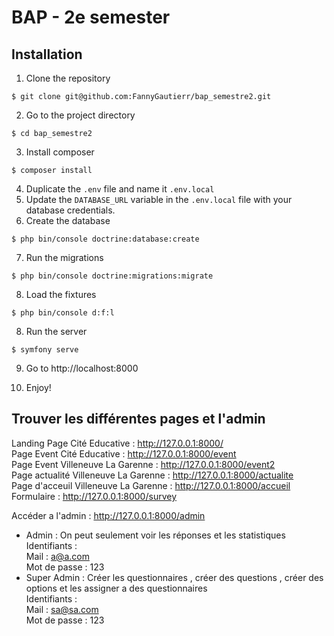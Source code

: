 # BAP - 2e semester 

## Installation
1. Clone the repository
````shell
$ git clone git@github.com:FannyGautierr/bap_semestre2.git
````
2. Go to the project directory
````shell
$ cd bap_semestre2
````
3. Install composer
````shell
$ composer install
````

4. Duplicate the `.env` file and name it `.env.local`
5. Update the `DATABASE_URL` variable in the `.env.local` file with your database credentials.
6. Create the database

````shell
$ php bin/console doctrine:database:create
````
7. Run the migrations
````shell
$ php bin/console doctrine:migrations:migrate
````
8. Load the fixtures
```shell
$ php bin/console d:f:l
```

8. Run the server
````shell 
$ symfony serve
````
9. Go to http://localhost:8000

10. Enjoy!

## Trouver les différentes pages et l'admin 

Landing Page Cité Educative : http://127.0.0.1:8000/ <br>
Page Event Cité Educative : http://127.0.0.1:8000/event <br>
Page Event Villeneuve La Garenne : http://127.0.0.1:8000/event2 <br>
Page actualité Villeneuve La Garenne : http://127.0.0.1:8000/actualite <br>
Page d'acceuil Villeneuve La Garenne : http://127.0.0.1:8000/accueil <br>
Formulaire : http://127.0.0.1:8000/survey <br>

Accéder a l'admin : http://127.0.0.1:8000/admin <br>

- Admin : On peut seulement voir les réponses et les statistiques <br>
  Identifiants : <br>
  Mail : a@a.com <br>
  Mot de passe : 123 <br>
- Super Admin : Créer les questionnaires , créer des questions , créer des options et les assigner a des questionnaires <br>
  Identifiants : <br>
  Mail : sa@sa.com <br>
  Mot de passe : 123  <br> 




